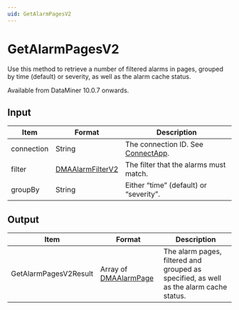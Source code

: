 ```yaml
---
uid: GetAlarmPagesV2
---
```


# GetAlarmPagesV2

Use this method to retrieve a number of filtered alarms in pages, grouped by time (default) or severity, as well as the alarm cache status.

Available from DataMiner 10.0.7 onwards.

## Input

| Item             | Format | Description                                                               |
|------------------|--------|---------------------------------------------------------------------------|
| connection       | String | The connection ID. See [ConnectApp](xref:ConnectApp).                     |
| filter           | [DMAAlarmFilterV2](xref:DMAAlarmFilterV2) | The filter that the alarms must match. |
| groupBy          | String | Either “time” (default) or “severity”.                                    |

## Output

| Item | Format | Description |
|--|--|--|
| GetAlarmPagesV2Result | Array of [DMAAlarmPage](xref:DMAAlarmPage) | The alarm pages, filtered and grouped as specified, as well as the alarm cache status. |
